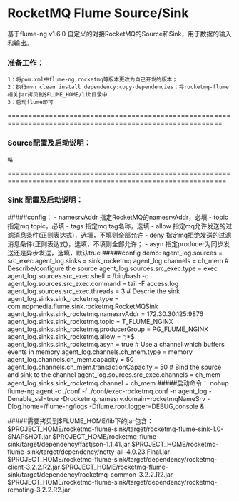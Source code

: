 # RocketMQ Flume Source/Sink
基于flume-ng v1.6.0 自定义的对接RocketMQ的Source和Sink，用于数据的输入和输出。

### 准备工作：   
    1：将pom.xml中flume-ng,rocketmq等版本更改为自己开发的版本；   
    2：执行mvn clean install dependency:copy-dependencies；将rocketmq-flume相关jar拷贝到$FLUME_HOME/lib目录中   
    3：启动flume即可   

==========================================================================================================
### Source配置及启动说明：
    略



===========================================================================================================
### Sink  配置及启动说明：
#####config：
        - namesrvAddr 指定RocketMQ的namesrvAddr，必填
        - topic 指定mq topic，必填
        - tags 指定mq tag名称，选填
        - allow 指定mq允许发送的过滤消息条件(正则表达式)，选填，不填则全部允许
        - deny 指定mq拒绝发送的过滤消息条件(正则表达式)，选填，不填则全部允许；
        - asyn 指定producer为同步发送还是异步发送，选填，默认true
#####config demo:
        agent_log.sources = src_exec
        agent_log.sinks = sink_rocketmq
        agent_log.channels = ch_mem
        # Describe/configure the source
        agent_log.sources.src_exec.type = exec
        agent_log.sources.src_exec.shell = /bin/bash -c
        agent_log.sources.src_exec.command = tail -F access.log
        agent_log.sources.src_exec.threads = 3
        # Descrie the sink
        agent_log.sinks.sink_rocketmq.type = com.ndpmedia.flume.sink.rocketmq.RocketMQSink
        agent_log.sinks.sink_rocketmq.namesrvAddr = 172.30.30.125:9876
        agent_log.sinks.sink_rocketmq.topic = T_FLUME_NGINX
        agent_log.sinks.sink_rocketmq.producerGroup = PG_FLUME_NGINX
        agent_log.sinks.sink_rocketmq.allow = ^.*$
        agent_log.sinks.sink_rocketmq.asyn = true
        # Use a channel which buffers events in memory
        agent_log.channels.ch_mem.type = memory
        agent_log.channels.ch_mem.capacity = 50
        agent_log.channels.ch_mem.transactionCapacity = 50
        # Bind the source and sink to the channel
        agent_log.sources.src_exec.channels = ch_mem
        agent_log.sinks.sink_rocketmq.channel = ch_mem
#####启动命令：
        nohup flume-ng agent -c ./conf -f ./conf/exec-rocketmq.conf -n agent_log -Denable_ssl=true -Drocketmq.namesrv.domain=rocketmqNameSrv -Dlog.home=/flume-ng/logs -Dflume.root.logger=DEBUG,console &


#####需要拷贝到$FLUME_HOME/lib下的jar包含：
        $PROJECT_HOME/rocketmq-flume-sink/target/rocketmq-flume-sink-1.0-SNAPSHOT.jar
        $PROJECT_HOME/rocketmq-flume-sink/target/dependency/fastjson-1.1.41.jar
        $PROJECT_HOME/rocketmq-flume-sink/target/dependency/netty-all-4.0.23.Final.jar
        $PROJECT_HOME/rocketmq-flume-sink/target/dependency/rocketmq-client-3.2.2.R2.jar
        $PROJECT_HOME/rocketmq-flume-sink/target/dependency/rocketmq-common-3.2.2.R2.jar
        $PROJECT_HOME/rocketmq-flume-sink/target/dependency/rocketmq-remoting-3.2.2.R2.jar
    
